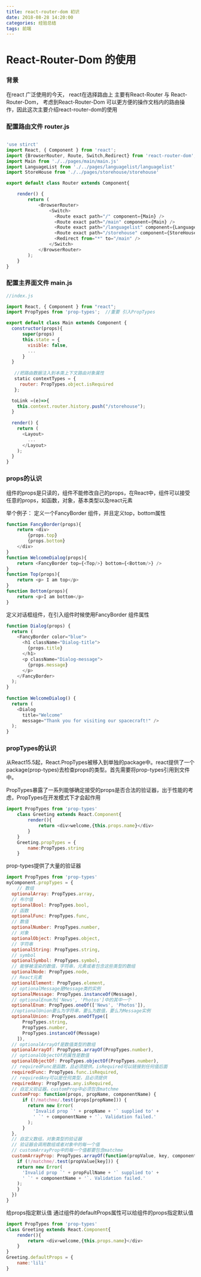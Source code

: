 ```yaml
---
title: react-router-dom 初识
date: 2018-08-28 14:20:00
categories: 经验总结
tags: 前端
---
```


# React-Router-Dom 的使用

### 背景
在react 广泛使用的今天， react在选择路由上 主要有React-Router 与  React-Router-Dom， 考虑到React-Router-Dom 可以更方便的操作文档内的路由操作，因此这次主要介绍react-router-dom的使用

### 配置路由文件 router.js

``` javascript

'use stirct'
import React, { Component } from 'react';
import {BrowserRouter, Route, Switch,Redirect} from 'react-router-dom';
import Main from './../pages/main/main.js'
import LanguageList from './../pages/languagelist/languagelist'
import StoreHouse from './../pages/storehouse/storehouse'

export default class Router extends Component{

    render() {
        return (
            <BrowserRouter>
                <Switch>
                  <Route exact path="/" component={Main} />
                  <Route exact path="/main" component={Main} />
                  <Route exact path="/languagelist" component={LanguageList} />
                  <Route exact path="/storehouse" component={StoreHouse} />
                  <Redirect from="*" to="/main" />
                </Switch>
            </BrowserRouter>
        );
    }
}

``` 

### 配置主界面文件  main.js

``` javascript
//index.js

import React, { Component } from "react";
import PropTypes from 'prop-types';  //重要 引入PropTypes

export default class Main extends Component {
  constructor(props){
      super(props)
      this.state = {
        visible: false,
        ...
      }
  }
  
   //把路由数据注入到本类上下文路由对象属性
   static contextTypes = {
     router: PropTypes.object.isRequired
   };

  toLink =(e)=>{
    this.context.router.history.push("/storehouse");
  }
  
  render() {
    return (
      <Layout>
        ...
      </Layout>
    );
  }
}
``` 

### props的认识
组件的props是只读的，组件不能修改自己的props，在React中，组件可以接受任意的props，如函数，对象，基本类型以及react元素

举个例子：
定义一个FancyBorder 组件，并且定义top，bottom属性

``` javascript
function FancyBorder(props){
    return <div>
        {props.top}
        {props.bottom}
    </div>
}
function WelcomeDialog(props){
    return <FancyBorder top={<Top/>} bottom={<Bottom/>} />
}
function Top(props){
    return <p> I am top</p>
}
function Bottom(props){
    return <p>I am bottom</p>
}
``` 
定义对话框组件，在引入组件时候使用FancyBorder 组件属性

``` javascript
function Dialog(props) {
  return (
    <FancyBorder color="blue">
      <h1 className="Dialog-title">
        {props.title}
      </h1>
      <p className="Dialog-message">
        {props.message}
      </p>
    </FancyBorder>
  );
}
 
function WelcomeDialog() {
  return (
    <Dialog
      title="Welcome"
      message="Thank you for visiting our spacecraft!" />
  );
}

``` 

### propTypes的认识
从React15.5起，React.PropTypes被移入到单独的package中。react提供了一个package(prop-types)去检查props的类型。首先需要将prop-types引用到文件中。

PropTypes暴露了一系列能够确定接受的props是否合法的验证器，出于性能的考虑，PropTypes在开发模式下才会起作用

``` javascript
import PropTypes from 'prop-types'
    class Greeting extends React.Component{
        render(){
            return <div>welcome,{this.props.name}</div>
        }
    }
    Greeting.propTypes = {
        name:PropTypes.string
    }
``` 

prop-types提供了大量的验证器

``` javascript
import PropTypes from 'prop-types'
myComponent.propTypes = {
    // 数组
  optionalArray: PropTypes.array,
  // 布尔值
  optionalBool: PropTypes.bool,
  // 函数
  optionalFunc: PropTypes.func,
  // 数值
  optionalNumber: PropTypes.number,
  // 对象
  optionalObject: PropTypes.object,
  // 字符串
  optionalString: PropTypes.string,
  // symbol
  optionalSymbol: PropTypes.symbol,
  // 能够被渲染的数值，字符串，元素或者包含这些类型的数组
  optionalNode: PropTypes.node,
  // React元素
  optionalElement: PropTypes.element,
  // optionalMessage是Message类的实例
  optionalMessage: PropTypes.instanceOf(Message),
  // optionalEnum为['News', 'Photos']中的其中一个
  optionalEnum: PropTypes.oneOf(['News', 'Photos']),
  //optionalUnion要么为字符串，要么为数值，要么为Message实例
  optionalUnion: PropTypes.oneOfType([
      PropTypes.string,
      PropTypes.number,
      PropTypes.instanceOf(Message)
    ]),
  // optionalArrayOf是数值类型的数组
  optionalArrayOf: PropTypes.arrayOf(PropTypes.number),
  // optionalObjectOf的属性是数值
  optionalObjectOf: PropTypes.objectOf(PropTypes.number),
  // requiredFunc是函数，且必须提供。isRequired可以链接到任何值后面
  requiredFunc: PropTypes.func.isRequired,
  // requiredAny可以是任何类型，且必须提供
  requiredAny: PropTypes.any.isRequired,
  // 自定义验证器。customProp中必须包含matchme
  customProp: function(props, propName, componentName) {
      if (!/matchme/.test(props[propName])) {
        return new Error(
          'Invalid prop `' + propName + '` supplied to' +
          ' `' + componentName + '`. Validation failed.'
        );
      }
  },
  // 自定义数组，对象类型的验证器
  // 验证器会调用数组或者对象中的每一个值
  // customArrayProp中的每一个值都要包含matchme
  customArrayProp: PropTypes.arrayOf(function(propValue, key, componentName, location, propFullName) {
    if (!/matchme/.test(propValue[key])) {
    return new Error(
      'Invalid prop `' + propFullName + '` supplied to' +
      ' `' + componentName + '`. Validation failed.'
    );
    }
  })
}
``` 

给props指定默认值  通过组件的defaultProps属性可以给组件的props指定默认值

``` javascript
import PropTypes from 'prop-types'
class Greeting extends React.Component{
    render(){
        return <div>welcome,{this.props.name}</div>
    }
}
Greeting.defaultProps = {
    name:'lili'
}

``` 

